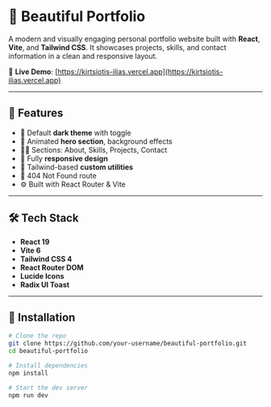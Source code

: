 # 🌌 Beautiful Portfolio

A modern and visually engaging personal portfolio website built with **React**, **Vite**, and **Tailwind CSS**. It showcases projects, skills, and contact information in a clean and responsive layout.

🔗 **Live Demo**: [https://kirtsiotis-ilias.vercel.app](https://kirtsiotis-ilias.vercel.app)

---

## 📸 Features

- 🌙 Default **dark theme** with toggle
- 🚀 Animated **hero section**, background effects
- 🧑‍💻 Sections: About, Skills, Projects, Contact
- 📱 Fully **responsive design**
- 🌟 Tailwind-based **custom utilities**
- 🧭 404 Not Found route
- ⚙️ Built with React Router & Vite

---

## 🛠 Tech Stack

- **React 19**
- **Vite 6**
- **Tailwind CSS 4**
- **React Router DOM**
- **Lucide Icons**
- **Radix UI Toast**

---

## 🚀 Installation

```bash
# Clone the repo
git clone https://github.com/your-username/beautiful-portfolio.git
cd beautiful-portfolio

# Install dependencies
npm install

# Start the dev server
npm run dev





